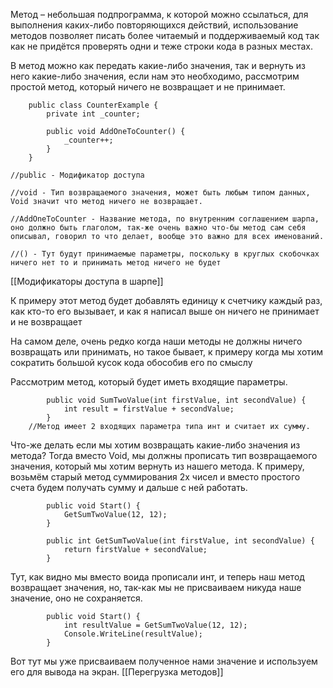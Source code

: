 Метод – небольшая подпрограмма, к которой можно ссылаться, для выполнения каких-либо повторяющихся действий, использование методов позволяет писать более читаемый и поддерживаемый код так как не придётся проверять одни и теже строки кода в разных местах.

В метод можно как передать какие-либо значения, так и вернуть из него какие-либо значения, если нам это необходимо, рассмотрим простой метод, который ничего не возвращает и не принимает.
```Csharp
    public class CounterExample {
        private int _counter;

        public void AddOneToCounter() {
            _counter++;
        }
    }
    
//public - Модификатор доступа

//void - Тип возвращаемого значения, может быть любым типом данных, Void значит что метод ничего не возвращает.

//AddOneToCounter - Название метода, по внутренним соглашением шарпа, оно должно быть глаголом, так-же очень важно что-бы метод сам себя описывал, говорил то что делает, вообще это важно для всех именований.

//() - Тут будут принимаемые параметры, поскольку в круглых скобочках ничего нет то и принимать метод ничего не будет
```
[[Модификаторы доступа в шарпе]]

К примеру этот метод будет добавлять единицу к счетчику каждый раз, как кто-то его вызывает,  и как я написал выше он ничего не принимает и не возвращает

На самом деле, очень редко когда наши методы не должны ничего возвращать или принимать, но такое бывает, к примеру когда мы хотим сократить большой кусок кода обособив его по смыслу

Рассмотрим метод, который будет иметь входящие параметры.
```Csharp
        public void SumTwoValue(int firstValue, int secondValue) {
            int result = firstValue + secondValue;
        }
    //Метод имеет 2 входящих параметра типа инт и считает их сумму.
```

Что-же делать если мы хотим возвращать какие-либо значения из метода? Тогда вместо Void, мы должны прописать тип возвращаемого значения, который мы хотим вернуть из нашего метода. К примеру, возьмём старый метод суммирования 2х чисел и вместо простого счета будем получать сумму и дальше с ней работать.

```Csharp
        public void Start() {
            GetSumTwoValue(12, 12);
        }
        
        public int GetSumTwoValue(int firstValue, int secondValue) {
            return firstValue + secondValue;
        }
```
Тут, как видно мы вместо воида прописали инт, и теперь наш метод возвращает значения, но, так-как мы не присваиваем никуда наше значение, оно не сохраняется.
```Csharp
        public void Start() {
            int resultValue = GetSumTwoValue(12, 12);
            Console.WriteLine(resultValue);
        }
```
Вот тут мы уже присваиваем полученное нами значение и используем его для вывода на экран.
[[Перегрузка методов]]